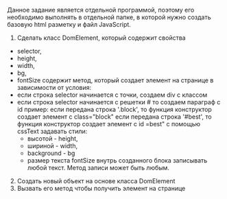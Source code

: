 Данное задание является отдельной программой, поэтому его необходимо выполнять в отдельной папке, в которой нужно создать базовую html разметку и файл JavaScript.
1) Сделать класс DomElement, который
   содержит свойства
  - selector,
  - height,
  - width,
  - bg,
  - fontSize
содержит метод, который создает элемент на странице в зависимости от условия:
- если строка selector начинается с точки, создаем div с классом
- если строка selector  начинается с решетки # то создаем параграф с id
пример:
если передана строка '.block', то функция конструктор создает элемент с class="block"
если передана строка '#best', то функция конструктор создает элемент с id =best"
с помощью cssText задавать стили:
  - высотой - height,
  - шириной - width,
  - background - bg
  - размер текста fontSize
внутрь созданного блока записывать любой текст. Метод записи может быть любым.
2) Создать новый объект на основе класса DomElement
3) Вызвать его метод чтобы получить элемент на странице
